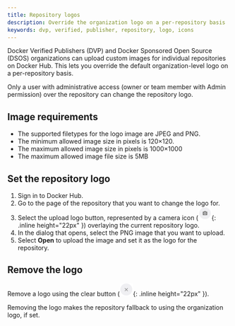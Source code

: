 ```yaml
---
title: Repository logos
description: Override the organization logo on a per-repository basis
keywords: dvp, verified, publisher, repository, logo, icons
---
```


Docker Verified Publishers (DVP) and Docker Sponsored Open Source (DSOS)
organizations can upload custom images for individual repositories on Docker Hub.
This lets you override the default organization-level logo on a per-repository basis.

Only a user with administrative access (owner or team member with Admin permission)
over the repository can change the repository logo.

## Image requirements

- The supported filetypes for the logo image are JPEG and PNG.
- The minimum allowed image size in pixels is 120×120.
- The maximum allowed image size in pixels is 1000×1000
- The maximum allowed image file size is 5MB

## Set the repository logo

1. Sign in to Docker Hub.
2. Go to the page of the repository that you want to change the logo for.
3. Select the upload logo button, represented by a camera icon
   (![Camera icon](./images/upload_logo_sm.png){: .inline height="22px" })
   overlaying the current repository logo.
4. In the dialog that opens, select the PNG image that you want to upload.
5. Select **Open** to upload the image and set it as the logo for the repository.

## Remove the logo

Remove a logo using the clear button (![Clear button](../images/clear_logo_sm.png){: .inline height="22px" }).

Removing the logo makes the repository fallback to using the organization logo, if set.
